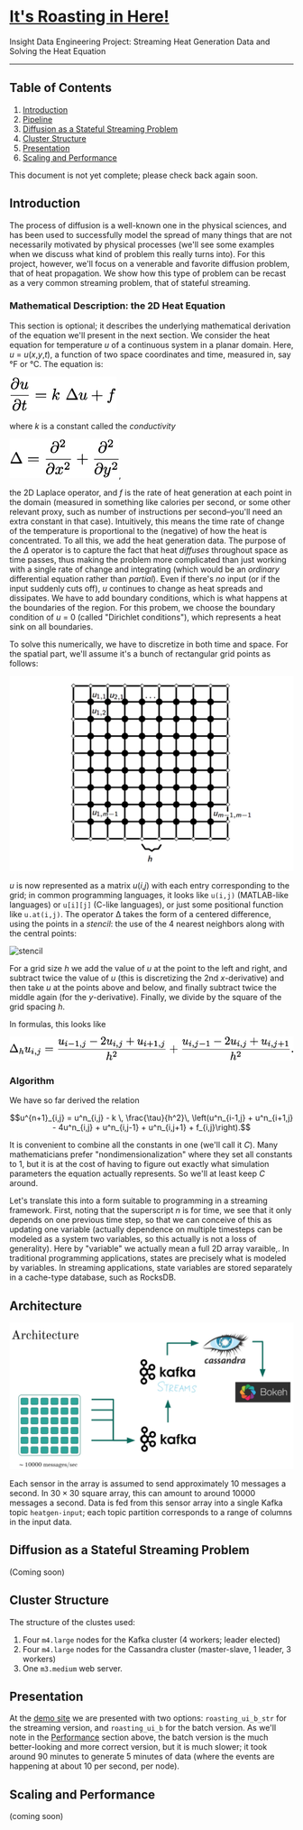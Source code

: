 # [It's Roasting in Here!](http://nestedtori.tech)
Insight Data Engineering Project: Streaming Heat Generation Data and Solving the Heat Equation

---
## Table of Contents
1. [Introduction](#intro)
4. [Pipeline](#pipeline)
2. [Diffusion as a Stateful Streaming Problem](#statestream)
3. [Cluster Structure](#cluster)
5. [Presentation](#presentation)
6. [Scaling and Performance](#scaling)

This document is not yet complete; please check back again soon.

## <a name="intro"></a> Introduction
The process of diffusion is a well-known one in the physical sciences, and has been used to successfully model the spread of many things that are not necessarily motivated by physical processes (we'll see some examples when we discuss what kind of problem this really turns into). For this project, however, we'll focus on a venerable and favorite diffusion problem, that of heat propagation. We show how this type of problem can be recast as a very common streaming problem, that of stateful streaming.

### Mathematical Description: the 2D Heat Equation
This section is optional; it describes the underlying mathematical derivation of the equation we'll present in the next section. We consider the heat equation for temperature _u_ of a continuous system in a planar domain. Here, _u_ = _u_(_x_,_y_,_t_), a function of two space coordinates and time, measured in, say °F or °C. The equation is:

![heat equation](images/heateq.png)

where _k_ is a constant called the _conductivity_

![laplace operator](images/laplace.png),

the 2D Laplace operator, and $f$ is the rate of heat generation at each point in the domain (measured in something like calories per second, or some other relevant proxy, such as number of instructions per second–you'll need an extra constant in that case). Intuitively, this means the time rate of change of the temperature is proportional to the (negative) of how the heat is concentrated. To all this, we add the heat generation data. The purpose of the $\Delta$ operator is to capture the fact that heat _diffuses_ throughout space as time passes, thus making the problem more complicated than just working with a single rate of change and integrating (which would be an _ordinary_ differential equation rather than _partial_). Even if there's _no_ input (or if the input suddenly cuts off), _u_ continues to change as heat spreads and dissipates. We have to add boundary conditions, which is what happens at the boundaries of the region. For this probem, we choose the boundary condition of _u_ = 0 (called "Dirichlet conditions"), which represents a heat sink on all boundaries.

To solve this numerically, we have to discretize in both time and space. For the spatial part, we'll assume it's a bunch of rectangular grid points as follows:

![rectangular grid](images/grid.png)

_u_ is now represented as a matrix _u_(_i_,_j_)  with each entry corresponding to the grid; in common programming languages, it looks like `u(i,j)` (MATLAB-like languages) or `u[i][j]` (C-like languages), or just some positional function like `u.at(i,j)`. The operator Δ takes the form of a centered difference, using the points in a _stencil_: the use of the 4 nearest neighbors along with the central points:

![stencil](images/stencil)

For a grid size _h_ we add the value of _u_ at the point to the left and right, and subtract twice the value of _u_ (this is discretizing the 2nd _x_-derivative) and then take _u_ at the points above and below, and finally subtract twice the middle again (for the _y_-derivative). Finally, we divide by the square of the grid spacing _h_.

In formulas, this looks like

![discrete laplace](images/disc-laplace.png)


### Algorithm
We have so far derived the relation

$$u^{n+1}_{i,j} = u^n_{i,j} - k \, \frac{\tau}{h^2}\, \left(u^n_{i-1,j} + u^n_{i+1,j} - 4u^n_{i,j} + u^n_{i,j-1} + u^n_{i,j+1} + f_{i,j}\right).$$

It is convenient to combine all the constants in one (we'll call it $C$). Many mathematicians prefer "nondimensionalization" where they set all constants to 1, but it is at the cost of having to figure out exactly what simulation parameters the equation actually represents. So we'll at least keep $C$ around.

Let's translate this into a form suitable to programming in a streaming framework. First, noting that the superscript _n_ is for time, we see that it only depends on one previous time step, so that we can conceive of this as updating one variable (actually dependence on multiple timesteps can be modeled as a system two variables, so this actually is not a loss of generality). Here by "variable" we actually mean a full 2D array varaible,. In traditional programming applications, states are precisely what is modeled by variables. In streaming applications, state variables are stored separately in a cache-type database, such as RocksDB.


## <a name="pipeline"></a> Architecture

![pipeline pic](images/pipeline.png)

Each sensor in the array is assumed to send approximately 10 messages a second. In $30\times 30$ square array, this can amount to around 10000 messages a second. Data is fed from this sensor array into a single Kafka topic `heatgen-input`; each topic partition corresponds to a range of columns in the input data.

## <a name="statestream"></a> Diffusion as a Stateful Streaming Problem

(Coming soon)

## <a name="cluster"> </a> Cluster Structure
The structure of the clustes used:
1. Four `m4.large` nodes for the Kafka cluster (4 workers; leader elected)
2. Four `m4.large` nodes for the Cassandra cluster (master-slave, 1 leader, 3 workers)
3. One `m3.medium` web server.




## <a name="presentation"></a> Presentation

At the [demo site](http://nestedtori.tech) we are presented with two options: `roasting_ui_b_str` for the streaming version, and `roasting_ui_b` for the batch version. As we'll note in the [Performance](#performance) section above, the batch version is the much better-looking and more correct version, but it is much slower; it took around 90 minutes to generate 5 minutes of data (where the events are happening at about 10 per second, per node).

## <a name="scaling"></a> Scaling and Performance
(coming soon)
